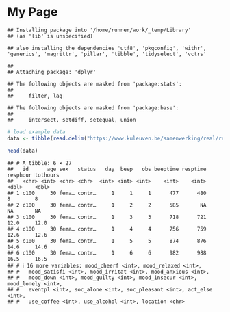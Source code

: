 My Page
================

    ## Installing package into '/home/runner/work/_temp/Library'
    ## (as 'lib' is unspecified)

    ## also installing the dependencies 'utf8', 'pkgconfig', 'withr', 'generics', 'magrittr', 'pillar', 'tibble', 'tidyselect', 'vctrs'

    ## 
    ## Attaching package: 'dplyr'

    ## The following objects are masked from 'package:stats':
    ## 
    ##     filter, lag

    ## The following objects are masked from 'package:base':
    ## 
    ##     intersect, setdiff, setequal, union

``` r
# load example data
data <- tibble(read.delim("https://www.kuleuven.be/samenwerking/real/real-book/viechtbauer2022_data_esmda_example"))

head(data)
```

    ## # A tibble: 6 × 27
    ##   id      age sex   status   day  beep   obs beeptime resptime resphour tothours
    ##   <chr> <int> <chr> <chr>  <int> <int> <int>    <int>    <int>    <dbl>    <dbl>
    ## 1 c100     30 fema… contr…     1     1     1      477      480      8        8  
    ## 2 c100     30 fema… contr…     1     2     2      585       NA     NA       NA  
    ## 3 c100     30 fema… contr…     1     3     3      718      721     12.0     12.0
    ## 4 c100     30 fema… contr…     1     4     4      756      759     12.6     12.6
    ## 5 c100     30 fema… contr…     1     5     5      874      876     14.6     14.6
    ## 6 c100     30 fema… contr…     1     6     6      982      988     16.5     16.5
    ## # ℹ 16 more variables: mood_cheerf <int>, mood_relaxed <int>,
    ## #   mood_satisfi <int>, mood_irritat <int>, mood_anxious <int>,
    ## #   mood_down <int>, mood_guilty <int>, mood_insecur <int>, mood_lonely <int>,
    ## #   eventpl <int>, soc_alone <int>, soc_pleasant <int>, act_else <int>,
    ## #   use_coffee <int>, use_alcohol <int>, location <chr>

